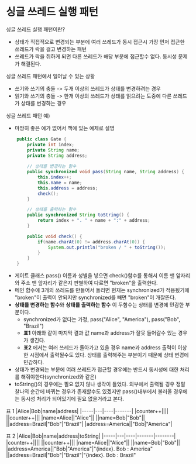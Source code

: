 # 싱글 쓰레드 실행 패턴

싱글 쓰레드 실행 패턴이란?
- 상태가 직접적으로 변경되는 부분에 여러 쓰레드가 동시 접근시 가장 먼저 접근한 쓰레드가 락을 걸고 변경하는 패턴
- 쓰레드가 락을 취하게 되면 다른 쓰레드가 해당 부분에 접근할수 없다. 동시성 문제가 해결된다.

싱글 쓰레드 패턴에서 일어날 수 있는 상황
- 쓰기와 쓰기의 충돌 -> 두개 이상의 쓰레드가 상태를 변경하려는 경우
- 읽기와 쓰기의 충돌 -> 한개 이상의 쓰레드가 상태를 읽으려는 도중에 다른 쓰레드가 상태를 변경하는 경우

싱글 쓰레드 패턴 예)
- 마땅히 좋은 예가 없어서 책에 있는 예제로 설명

```java
    public class Gate {
        private int index;
        private String name;
        private String address;
        
        // 상태를 변경하는 함수
        public synchronized void pass(String name, String address) {
            this.index++;
            this.name = name;
            this.address = address;
            check();
        }

        // 상태를 출력하는 함수 
        public synchronized String toString() {
            return index + ". " + name + ":" + address;
        }

        public void check() {
            if(name.charAt(0) != address.charAt(0)) {
                System.out.println("broken / " + toString());
            }
        }
    }
```


- 게이트 클래스 pass() 이름과 성별을 넣으면 check()함수를 통해서 이름 맨 앞자리와 주소 맨 앞자리가 같은지 판별하여 다르면 "broken"을 출력한다.
- 메인 함수에 3개의 쓰레드를 만들어서 돌리면 현재는 synchronized가 적용됬기에 "broken"이 출력이 안되지만 synchronized를 빼면 "broken"이 개잘뜬다.
- **상태를 변경하는 함수**와 **상태를 출력하는 함수** 이 두함수는 상태를 변경에 민감한 부분이다.
    - synchronized가 없다는 가정, pass("Alice", "America"), pass("Bob", "Brazil")
    - **표1** 아래와 같이 마지막 결과 값 name과 address가 잘못 들어갈수 있는 경우가 생긴다. 
    - **표2** 에서는 여러 쓰레드가 돌아가고 있을 경우 name과 address 출력이 이상한 시점에서 출력될수도 있다. 상태를 출력해주는 부분이기 때문에 상태 변경에 민감하다.
- 상태가 변경되는 부분에 여러 쓰레드가 접근할 경우에는 반드시 동시성에 대한 처리를 해줘야한다(synchronized와 같은)
- toString()의 경우에는 필요 없지 않나 생각이 들었다. 외부에서 출력될 경우 정말 찰나의 순간에 바뀌는 경우가 존재할수도 있겠지만 pass()내부에서 불러올 경우에는 동시성 처리가 되어있기에 필요 없을거라고 본다.

표 1
|Alice|Bob|name|address|
|-----|---|----|-------|
|counter++||||
||counter++|||
|name=Alice||"Alice"||
||name=Bob|"Bob"||
||address=Brazil|"Bob"|"Brazil"|
|address=America||"Bob|"America"|

표 2
|Alice|Bob|name|address|toString|
|-----|---|----|-------|--------|
|counter++||||
||counter++|||
|name=Alice||"Alice"||
||name=Bob|"Bob"||
|address=America||"Bob|"America"|"{index}. Bob : America"
||address=Brazil|"Bob"|"Brazil"|"{index}. Bob : Brazil"